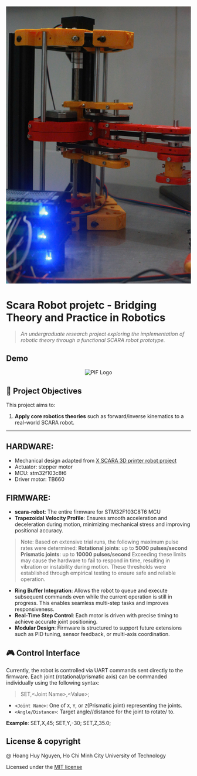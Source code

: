 ![Scara_Robot_Control](imgs/sacra.jpg)

# Scara Robot projetc - Bridging Theory and Practice in Robotics

> *An undergraduate research project exploring the implementation of robotic theory through a functional SCARA robot prototype.*

## Demo
<p align="center">
  <img src="imgs/scara.gif" width="500" title="PIF Logo">
</p>



## 🎯 Project Objectives

This project aims to:

1. **Apply core robotics theories** such as forward/inverse kinematics to a real-world SCARA robot.

---

## HARDWARE:
  - Mechanical design  adapted from [X SCARA 3D printer robot project](https://github.com/madl3x/x-scara/tree/master/hardware)
  - Actuator: stepper motor
  - MCU: stm32f103c8t6
  - Driver motor: TB660
## FIRMWARE: 
  - **scara-robot**: The entire firmware for STM32F103C8T6 MCU
  - **Trapezoidal Velocity Profile**: Ensures smooth acceleration and deceleration during motion, minimizing mechanical stress and improving positional accuracy.
  >Note: Based on extensive trial runs, the following maximum pulse rates were determined:
**Rotational joints**: up to **5000 pulses/second**
**Prismatic joints**: up to **10000 pulses/second**
Exceeding these limits may cause the hardware to fail to respond in time, resulting in vibration or instability during motion. These thresholds were established through empirical testing to ensure safe and reliable operation.
- **Ring Buffer Integration**: Allows the robot to queue and execute subsequent commands even while the current operation is still in progress. This enables seamless multi-step tasks and improves responsiveness.
- **Real-Time Step Control**: Each motor is driven with precise timing to achieve accurate joint positioning.
- **Modular Design**: Firmware is structured to support future extensions such as PID tuning, sensor feedback, or multi-axis coordination.
## 🎮 Control Interface

Currently, the robot is controlled via UART commands sent directly to the firmware. Each joint (rotational/prismatic axis) can be commanded individually using the following syntax:

>SET,\<Joint Name>,\<Value>;
- `<Joint Name>`: One of `X`, `Y`, or `Z`(Prismatic joint) representing the joints.
- `<Angle/Distance>`: Target angle//distance for the joint to rotate/ to.

**Example**:
SET,X,45; SET,Y,-30; SET,Z,35.0;

## License & copyright
@ Hoang Huy Nguyen, Ho Chi Minh City University of Technology

Licensed under the [MIT license](LICENSE)

